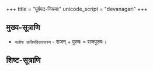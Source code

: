 +++
title = "पूर्वपद-नियमाः"
unicode_script = "devanagari"
+++

## मुख्य-सूत्राणि
- `नलोपः प्रातिपदिकान्तस्य` - राजन् + पुरुषः = राजपुरुषः। 

## शिष्ट-सूत्राणि
<div class="spreadsheet" src="../pUrvapada-niyamAH.toml" fullHeightWithRowsPerScreen=8> </div>  
